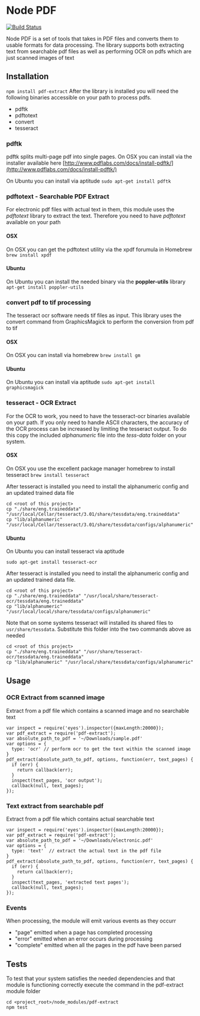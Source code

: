 # Node PDF
[![Build Status](https://travis-ci.org/nisaacson/pdf-extract.png)](https://travis-ci.org/nisaacson/pdf-extract)

Node PDF is a set of tools that takes in PDF files and converts them to usable formats for data processing. The library supports both extracting text from searchable pdf files as well as performing OCR on pdfs which are just scanned images of text

## Installation
`npm install pdf-extract`
After the library is installed you will need the following binaries accessible on your path to process pdfs.

- pdftk
- pdftotext
- convert
- tesseract


### pdftk
pdftk splits multi-page pdf into single pages.
On OSX you can install via the installer available here
[http://www.pdflabs.com/docs/install-pdftk/](http://www.pdflabs.com/docs/install-pdftk/)

On Ubuntu you can install via aptitude
`sudo apt-get install pdftk`

### pdftotext - Searchable PDF Extract
For electronic pdf files with actual text in them, this module uses the *pdftotext* library to extract the text. Therefore you need to have *pdftotext* available on your path

#### OSX
On OSX you can get the pdftotext utility via the xpdf forumula in Homebrew 
`brew install xpdf`

#### Ubuntu
On Ubuntu you can install the needed binary via the **poppler-utils** library
`apt-get install poppler-utils`

### convert pdf to tif processing
The tesseract ocr software needs tif files as input. This library uses the convert command from GraphicsMagick to perform the conversion from pdf to tif

#### OSX
On OSX you can install via homebrew
`brew install gm`

#### Ubuntu
On Ubuntu you can install via aptitude
`sudo apt-get install graphicsmagick`

### tesseract - OCR Extract
For the OCR to work, you need to have the tesseract-ocr binaries available on your path. If you only need to handle ASCII characters, the accuracy of the OCR process can be increased by limiting the tesseract output. To do this copy the included *alphanumeric* file into the *tess-data* folder on your system. 

#### OSX
On OSX you use the excellent package manager homebrew to install tesseract
`brew install tesseract`

After tesseract is installed you need to install the alphanumeric config and an updated trained data file
```
cd <root of this project>
cp "./share/eng.traineddata" "/usr/local/Cellar/tesseract/3.01/share/tessdata/eng.traineddata"
cp "lib/alphanumeric" "/usr/local/Cellar/tesseract/3.01/share/tessdata/configs/alphanumeric"
```

#### Ubuntu
On Ubuntu you can install tesseract via aptitude
```
sudo apt-get install tesseract-ocr
```
After tesseract is installed you need to install the alphanumeric config and an updated trained data file.
```
cd <root of this project>
cp "./share/eng.traineddata" "/usr/local/share/tesseract-ocr/tessdata/eng.traineddata"
cp "lib/alphanumeric" "/usr/local/local/share/tessdata/configs/alphanumeric"
```
Note that on some systems tesseract will installed its shared files to `usr/share/tessdata`. Substitute this folder into the two commands above as needed
```
cd <root of this project>
cp "./share/eng.traineddata" "/usr/share/tesseract-ocr/tessdata/eng.traineddata"
cp "lib/alphanumeric" "/usr/local/share/tessdata/configs/alphanumeric"
```

## Usage

### OCR Extract from scanned image
Extract from a pdf file which contains a scanned image and no searchable text 
```
var inspect = require('eyes').inspector({maxLength:20000});
var pdf_extract = require('pdf-extract');
var absolute_path_to_pdf = '~/Downloads/sample.pdf'
var options = {
  type: 'ocr' // perform ocr to get the text within the scanned image
}
pdf_extract(absolute_path_to_pdf, options, function(err, text_pages) {
  if (err) {
    return callback(err);
  }
  inspect(text_pages, 'ocr output');
  callback(null, text_pages);
});
```

### Text extract from searchable pdf
Extract from a pdf file which contains actual searchable text 
```
var inspect = require('eyes').inspector({maxLength:20000});
var pdf_extract = require('pdf-extract');
var absolute_path_to_pdf = '~/Downloads/electronic.pdf'
var options = {
  type: 'text'  // extract the actual text in the pdf file
}
pdf_extract(absolute_path_to_pdf, options, function(err, text_pages) {
  if (err) {
    return callback(err);
  }
  inspect(text_pages, 'extracted text pages');
  callback(null, text_pages);
});
```


### Events
When processing, the module will emit various events as they occurr

- "page" emitted when a page has completed processing
- "error" emitted when an error occurs during processing
- "complete" emitted when all the pages in the pdf have been parsed
## Tests
To test that your system satisfies the needed dependencies and that module is functioning correctly execute the command in the pdf-extract module folder
```
cd <project_root>/node_modules/pdf-extract
npm test
```

